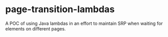 # page-transition-lambdas
A POC of using Java lambdas in an effort to maintain SRP when waiting for elements on different pages.
